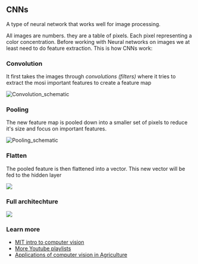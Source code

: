 ## CNNs
A type of neural network that works well for image processing.

All images are numbers. they are a table of pixels. Each pixel representing a color concentration.
Before working with Neural networks on images we at least need to do feature extraction. This is how CNNs work:


### Convolution
It first takes the images through _convolutions (filters)_ where it tries to extract the mosi important features to create a feature map

![Convolution_schematic](https://user-images.githubusercontent.com/70502261/179571885-9ee9ec20-5e03-4ce8-8b18-216167cef582.gif)

### Pooling
The new feature map is pooled down into a smaller set of pixels to reduce it's size and focus on important features.

![Pooling_schematic](https://user-images.githubusercontent.com/70502261/179571897-ed6d4b16-47f3-439e-96eb-1fba76c93aaa.gif)

### Flatten
The pooled feature is then flattened into a vector. This new vector will be fed to the hidden layer


![](https://1.bp.blogspot.com/-8izI66c0jcg/YKeD_sx55mI/AAAAAAAANjg/wg69J8ZqEucwCcTuQAtd4WJwnKdLLbjEgCLcBGAsYHQ/s0/flattening.jpg)


### Full architechture 
![](https://external-content.duckduckgo.com/iu/?u=https%3A%2F%2Ftse1.mm.bing.net%2Fth%3Fid%3DOIP.4_IJjj1tyMsD8CIkJ9vr-gHaCd%26pid%3DApi&f=1)


### Learn more

* [MIT intro to computer vision](http://introtodeeplearning.com/2020/slides/6S191_MIT_DeepLearning_L3.pdf)
* [More Youtube playlists](https://www.youtube.com/results?search_query=deep+learning+for+computer+vision)
* [Applications of computer vision in Agriculture](https://viso.ai/applications/computer-vision-in-agriculture/)
